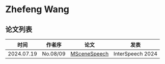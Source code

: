 # Zhefeng Wang

## 论文列表

| 时间 | 作者序 | 论文 | 发表 |
|:-:|:-:|---|---|
| 2024.07.19 | No.08/09 | [MSceneSpeech](../Datasets/2024.07.19_MSceneSpeech.md) | InterSpeech 2024 |